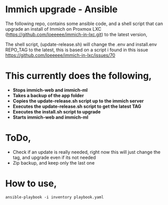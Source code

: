 # Immich upgrade - Ansible
The following repo, contains some ansible code, and a shell script that can upgrade an install of Immich on Proxmox LXC (https://github.com/loeeeee/immich-in-lxc.git) to the latest version,

The shell script, (update-release.sh) will change the .env and install.env REPO_TAG to the latest, this is based on a script i found in this issue https://github.com/loeeeee/immich-in-lxc/issues/70

# This currently does the following, 

- **Stops immich-web and immich-ml**
- **Takes a backup of the app folder**
- **Copies the update-release.sh script up to the immich server**
- **Executes the update-release.sh script to get the latest TAG**
- **Executes the install.sh script to upgrade**
- **Starts immich-web and immich-ml**

# ToDo,

- Check if an update is really needed, right now this will just change the tag, and upgrade even if its not needed
- Zip backup, and keep only the last one


# How to use,

```
ansible-playbook -i inventory playbook.yaml

``` 
